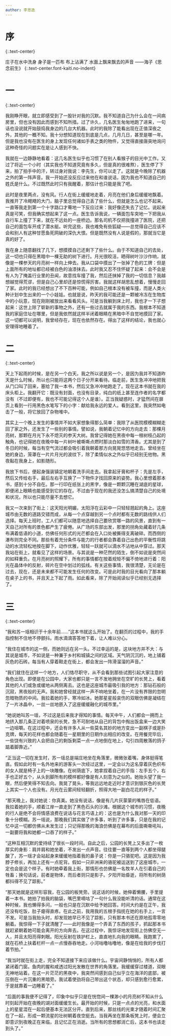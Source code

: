 ```yaml
---
author: 李思逸
---
```


# **序**
{:.text-center}

庄子在水中洗身
身子是一匹布
布上沾满了
水面上飘来飘去的声音
——海子《思念前生》
{:.text-center.font-kaiti.no-indent}

# **一**
{:.text-center}

我刚睁开眼，就立即感受到了一股针对我的沉默。我不知道自己为什么会在一间病房里，但也没有因此而感到不知所措。过了许久，几名医生匆匆地跑了进来，一句话也没说就开始鼓捣我身边的几台大机器。此时的我除了能看出现在正值深夜之外，其他的一概不知。我十分想知道现在到底是几点，几月几日，甚至是哪一年。但是我也没有在医生的身上发现任何诸如手表之类的物件，又觉得直接唐突地询问这种奇怪的问题实在是让人感到不快。

我就在一边静静地看着：这几名医生似乎也习惯了在别人看猴子的目光中工作。又过了将近一个小时（其实我也不知道究竟有多久，但是真的很难熬），医生停了下来，拍了拍手中的汗，转过身对我说：李先生，你可以走了。这就是今晚除了机器之外的第一阵声音。我一开始还没反应过来他在和谁说话，因为我也不知道自己的姓氏是什么。不过既然此时只有我醒着，那估计也只能是我了吧。

此时是夜里两点，没有风。行人在街上缓缓地走着，月亮在他们身后缓缓地飘着。我推开了冷飕飕的大门，脑子里总觉得自己丢了些什么，但就是怎么也记不起来。一直等我走到第一个十字路口才蓦地一下反应过来：我好像还失去了记忆。说起来真是可笑，但我确实想起来了这一点。医生告诉我说，一辆面包车突地一下把我从自行车上撞了下来，就在不远处的一座桥边。那名司机不仅把我撞进了医院，还把自己的面包车开成了潜水艇。听完这些，我也难免有些狐疑——总觉得自己应该不会和别人有这种甘愿鱼死网破的深仇大恨。但是既然没有人说是假的，那就当它是真的好了。

我在身上随意翻找了几下，想摸摸自己还剩下了些什么。由于不知道自己的去处，这一切也只得在黑暗中一棵无助的树下进行。月光很皎洁，晒得树叶沙沙作响，就像是一棵参天的月亮树一样向上伸去。我从口袋中摸出了一张掉了色的工牌：但是上面所有的地址都已经被白色的油漆抹去。此时我又忍不住怀疑了起来：会不会是有人为了掩盖行业里的丑闻，故意找车撞了我，然后还抹掉了我的一切信息？我越想越觉得荒谬，但是自己心里却还是惊慌得厉害。我就这样胡思乱想着，慢慢走回了家。此时的我已经想出了不下百种可能，例如自己根本没有被车撞，而是人类火种计划中生出来的一个小娃娃。也就是说，昨天的我可能还是一颗被冷冻在生物库中的小玩意，现在刚刚被放出来看看风头。可是当我躺到床上时，我也才一下子想起来：这世上除了崭新的事物之外，还有一些过去就属于我的东西。我根本不知道我的家庭住址在哪里，但是我依然就这样半闭着眼睛在黑暗中不自觉地摸回了家。这一切都可以说明，我曾经存在，现在也依然存在。得出了这样的结论，我也就心安理得地睡着了。

# **二**
{:.text-center}

天上下起雨的时候，是在另一个白天。我之所以说是另一个，是因为我并不知道昨天是什么时候，所以也只能将这两个日子分开来看待。临走前，医生急冲冲地把我从门口叫了回来，塞给了我一本书，然后又急冲冲地跑走了。现在这本书就在我的床头柜上。我翻开它：既没有封面，也没有目录，纯白的纸上甚至连作者的名字都没有（不过即便有，我也不可能记得这个人是谁）。正当我疑惑时，才猛然间在扉页上看到一行用黑色水笔写下的小字：献给我永远的爱人。看到这里，我突然如电击了一般，将它放回了杂物堆中。

其实上一个晚上发生的事情并不如大家想象得那么简单：我除了从医院模模糊糊走回了家之外，还发生了一些别的事情。譬如说，我朝着记忆中的方向走去：那棵月亮树，那颗在月光下永不熄灭的参天大树。我曾记得她在黑夜中每一根树枝凸起的触角，也记得她在夜晚中每一片树叶被嘶嘶点燃时那淡白如雪的清香。尤其是到了冬日的时候，每当有空气流过都会吸引着我朝着那方向晃晃悠悠地走去。曾经坐在她的身边，笼罩在一片片月光的波纹下，除了柔情似水之外似乎已经别无他物。黑夜黏在我身上，如影随形。

我放下书后，便起身强装镇定地朝着洗手间走去。我拿起牙膏和杯子：先是左手，然后又传给右手，最后左右手互换了一下物件才找回原来的姿势。我心里想着那本书，感到十分不自在。那一行印在纸张上的黑字，像是一颗颗沉睡在湖底的星球，即便闭上眼睛也能感受到它的存在。不过由于现在的我还没怎么搞清楚自己的处境和状况，所以也只能尽量不去想它。

我又一次来到了街上：这天阳光明媚，太阳浮在云彩中一只轻轻翘起的角上。这座城市由无数的道路交错而成，从每一个点穿越到另一个点时都有无数的路线供人们选择。每天上班时，工人们都可以随意地选择自己要欣赏哪一路的风景，直到有一天自己对所有的景色都产生了疲倦。从广场的东部出发，那里的拐角处藏着好几条布满着低语的小道，仿佛任何形式的光芒都会在入口处被撕得支离破碎。而西侧的瀑布则完全不同。那些有着充分条件与能力的行者都会靠着自己出色的平衡性将跳动的水流轻松地按在脚下，动作优雅，轻轻一跃就可以滴水不沾地从中穿过。那天我站在街上，就看见了这样的场景。与其说是一种茫然的陌生，倒不如说是突然间的如释重负。在月亮树的照耀下，所有的事情都在按着规矩不偏不倚地进行着：阳光在晶体中的反射，碎片在空中划过的弧线。有关这些事情，我很清楚，无论是在过去，现在，还是未来都不可能发生任何的改变。可是此时我的目光看向了那本躺在桌子上的书，并且天上下起了雨。如此看来，除了开始阅读似乎已经别无选择了。

# **三**
{:.text-center}

“我和苏一瑶相识于十余年前......”这本书就这么开始了。在翻页的过程中，我的手指控制不住地不停颤抖。雨水滴滴答答地下着，让人难以分心。

“我住在城市的这一侧，而她则远在另一头。不过幸运的是，这块地方并不大：与其说是城市，不如说是一种兼于乡村和城镇之间的区域。天气阴沉沉的，地上铺着灰色的石砖。每当有人穿着鞋走在街上，都会发出一阵滑溜溜的声音。”

“我们就住在这样一个地方，人们恪尽职守，从不会看到那些试图引起大家注意的角色出现。即便是在公园中，大家也都只是一言不发地拥坐在空旷的长凳上，看着其他的人们或急或缓地从两侧离去。这也是这座城市最吸引我的地方：那钻石般的沉寂，黑夜般的无声。我和她曾经就这样一声不响地坐着，在一片没有界限的忽明忽暗物质的中间。我拉着她的手，寒冷如冰。她那星星般哀伤的双眼仿佛是凝结在了一片冰晶中，一丝一丝地嵌入了这座缓缓融化的城市里。”

“她说她叫苏一瑶，不过这是后来我才得知的事情。每天中午，人们都会一拥而上地挤入那几条正对着喷泉的长凳，急不可耐地从自己的背包中掏出饭盒来一边大笑一边咀嚼。在这过程中，还会有许多人从一些莫名其妙的地方变出一副棋子或是扑克牌，每天的花样也都会随着在一星期里的日期作出相应的改变。在用餐完毕后，一些饶有兴致的人会把自己的剩饭剩菜一点一点地倒在地上，勾引四周散落的鸽子踮着脚靠近。”

“正当这一切在发生时，苏一瑶总是端庄地坐在角落里，微微张着嘴，身体挺得笔直。假如此时有一名外地来的游客头一次经过这里，一定会以为这名穿着灰色织布的女人就是椅子上的一块雕像。在树荫底下，她拿捏着自己的手指：左手五个，右手也正好五个，从头到脚所有的模样都好像是有人刻意为之似的。她抬头望了我一眼，然后便笑得不知去向。我晃了晃头，等我远远地走近时才意识到银灰色的长凳上其实一个人也没有。月光在云雾间轻轻翻折，照得大地一副白花花的样子。”

“那天晚上，我对她说：你真美。她没有说话，像是有几片灰蒙蒙的嘴唇在低语。我拉着她的手，顺着江岸一直走到了黑色石头的沙滩。根据这个城市的习惯，夜晚的行人是绝不会将情感浪费在说话与花言巧语上的：这也是为什么我对那一天的印象十分模糊。苏一瑶说，那晚我们其实做了许多事，听到了许多事，只是在我的记忆中这一切都仿佛从未发生过；只记得那晚的海浪仿佛是在幕布的后面嘶嘶吼叫，一副要将我和她都一口吞了的样子。”

“这种互相沉默的爱持续了很长一段时间。自此之后，公园的长凳上又多出了一枚厚实的身影：肩并肩和她坐着，不发出一点声音。往往要一直等到两个人都坐得腿酸了，苏一瑶才会站起身来缓缓地指着我的鼻子说：你是一只骆驼吧。这是因为我脖子修长，再加上还有一点驼背。假如一只非洲来的骆驼被运送到了这座城市，一定也会是这个样子。有时她牵着我上街，那情形也仿佛是一名牧羊人在引着自己的牲畜；换句话说，前者是物体，而后者则只是影子。夕阳开始昏逝，将所有的树荫都抖得不见了踪影。”

“那天她就是这样形容我，在公园的板凳旁。说这话的时候，她伸着懒腰，手里提着一本书。她拍了拍我的脑袋，嘴巴里嘀咕了一句什么我没能听清的话。通常在这种时候，我也懒得多问，一般也只是在沉默中给予她回答。时间大约是在正午，我还没有吃饭，肚子瘪得直疼。在此之前，我用我的五根手指抚在她的右手上，一言不发。可是当我抬头时，却发现她早已不见了踪影，只有那本书还在原地孤零零地躺着。我惊得一下子就清醒了——此时我像是一个弄丢了东西的孩子，抓起那本书就赶紧朝着她可能会离开的方向奔去。在这过程中，我惊讶地发现街上仿佛空无一人，并且太阳亮得刺眼。阳光反射在铁护栏上，直直地扎向我的眼睛。我跑累了，就在石桥上扶着栏杆一点一点慢吞吞地走。小河咕噜咕噜地，像是在给我的步伐打着节拍。”

“我当时就在街上走，完全不知道接下来应该做什么。宇宙间静悄悄的，所有人都紧闭着门窗。鱼肉的腥和咸透过阳光发散在世界的角落里。我缓缓穿过楼道，双眼无神地站着。在这一片茫茫的黑夜中，我突然间感到自己似乎立在海洋的底部，被压倒在一片沉重的黑暗旁。我试着使劲将自己带出这个状态，却只感到愈行愈累，于是就靠着一边睡着了。”

“后面的事我便不记得了，印象中似乎只是在恍惚间一棵渺小的月亮树不知从什么时刻起开始在夜晚的湖对面缓缓生长。最开始的时候，只是一点点的光亮，和水面上的星星混在一起后便基本无法区分开。直到后来，那丝线的光束才随着时间汇聚在了一起，形成一颗流星的壮树朝着夜空挺去。当我再坐在那条板凳上时，便会立即意识到夜晚正在来临，且记忆正在消逝。当所有的思想都消亡后，这本书也该走到头了。”
